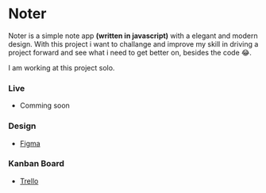 # Noter

Noter is a simple note app **(written in javascript)** with a elegant and modern design. 
With this project i want to challange and improve my skill in driving a project forward and see what i need to get better on, besides the code 😂. 

I am working at this project solo.
### Live
- Comming soon

### Design
- <a href="https://www.figma.com/file/mmmsPvsAeYG1ueQpfvsLEn/Noter?node-id=0%3A1">Figma</a>

### Kanban Board
- <a hreF="https://trello.com/b/aivRJFQP/noter">Trello</a>